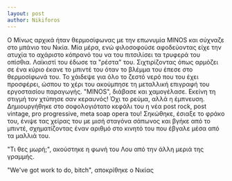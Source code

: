 ```yaml
---
layout: post
author: Nikiforos
---
```


Ο Μίνως αρχικά ήταν θερμοσίφωνας με την επωνυμία MINOS και σύχναζε στο μπάνιο του Νικία. Μία μέρα, ενώ φιλοσοφούσε αφοδεύοντας είχε την ατυχία το αχάριστο κόπρανό του να του πιτσιλίσει τα τρυφερά του οπίσθια. Λαϊκιστί του έδωσε τα "ρέστα" του. Σιχτιρίζοντας όπως αρμόζει σε ένα κύριο έκανε το μπιντέ του όταν το βλέμμα του έπεσε στο θερμοσίφωνά του. Το χάιδεψε για όλο το ζεστό νερό που του έχει προσφέρει, ώσπου το χέρι του ακούμπησε τη μεταλλική επιγραφή του εργοστασίου παραγωγής. "MINOS", διάβασε και χαμογέλασε. Εκείνη τη στιγμή τον χτύπησε σαν κεραυνός! Όχι το ρεύμα, αλλά η έμπνευση. Δημιουργήθηκε στο σοφολογιότατο κεφάλι του η νέα post rock, post vintage, pro progressive, meta soap opera του! Σηκώθηκε, έσιαξε το φράκο του, ένιψε τας χείρας του με μισή σταγόνα σάπωνος και βγήκε από το μπιντέ, σχηματίζοντας έναν αριθμό στο κινητό του που έβγαλε μέσα από τα μαλλιά του.

"Τι θες μωρή;", ακούστηκε η φωνή του Λου από την άλλη μεριά της γραμμής.

"We've got work to do, bitch", αποκρίθηκε ο Νικίας

